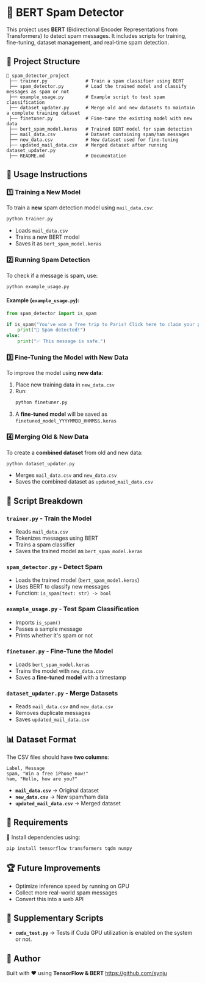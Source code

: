 # 📨 BERT Spam Detector

This project uses **BERT** (Bidirectional Encoder Representations from Transformers) to detect spam messages. 
It includes scripts for training, fine-tuning, dataset management, and real-time spam detection.

## 📂 Project Structure

```
📂 spam_detector_project
 ├── trainer.py              # Train a spam classifier using BERT
 ├── spam_detector.py        # Load the trained model and classify messages as spam or not
 ├── example_usage.py        # Example script to test spam classification
 ├── dataset_updater.py      # Merge old and new datasets to maintain a complete training dataset
 ├── finetuner.py            # Fine-tune the existing model with new data
 ├── bert_spam_model.keras   # Trained BERT model for spam detection
 ├── mail_data.csv           # Dataset containing spam/ham messages
 ├── new_data.csv            # New dataset used for fine-tuning
 ├── updated_mail_data.csv   # Merged dataset after running dataset_updater.py
 ├── README.md               # Documentation
```

## 🚀 Usage Instructions

### **1️⃣ Training a New Model**
To train a **new** spam detection model using `mail_data.csv`:
```bash
python trainer.py
```
- Loads `mail_data.csv`
- Trains a new BERT model
- Saves it as `bert_spam_model.keras`

### **2️⃣ Running Spam Detection**
To check if a message is spam, use:
```bash
python example_usage.py
```
#### **Example (`example_usage.py`):**
```python
from spam_detector import is_spam

if is_spam("You've won a free trip to Paris! Click here to claim your prize."):
    print("🚨 Spam detected!")
else:
    print("✅ This message is safe.")
```

### **3️⃣ Fine-Tuning the Model with New Data**
To improve the model using **new data**:
1. Place new training data in `new_data.csv`
2. Run:
   ```bash
   python finetuner.py
   ```
3. A **fine-tuned model** will be saved as `finetuned_model_YYYYMMDD_HHMMSS.keras`

### **4️⃣ Merging Old & New Data**
To create a **combined dataset** from old and new data:
```bash
python dataset_updater.py
```
- Merges `mail_data.csv` and `new_data.csv`
- Saves the combined dataset as `updated_mail_data.csv`

## 📝 Script Breakdown

### **`trainer.py`** - Train the Model
- Reads `mail_data.csv`
- Tokenizes messages using BERT
- Trains a spam classifier
- Saves the trained model as `bert_spam_model.keras`

### **`spam_detector.py`** - Detect Spam
- Loads the trained model (`bert_spam_model.keras`)
- Uses BERT to classify new messages
- Function: `is_spam(text: str) -> bool`

### **`example_usage.py`** - Test Spam Classification
- Imports `is_spam()`
- Passes a sample message
- Prints whether it's spam or not

### **`finetuner.py`** - Fine-Tune the Model
- Loads `bert_spam_model.keras`
- Trains the model with `new_data.csv`
- Saves a **fine-tuned model** with a timestamp

### **`dataset_updater.py`** - Merge Datasets
- Reads `mail_data.csv` and `new_data.csv`
- Removes duplicate messages
- Saves `updated_mail_data.csv`

## 📊 Dataset Format

The CSV files should have **two columns**:
```
Label, Message
spam, "Win a free iPhone now!"
ham, "Hello, how are you?"
```
- **`mail_data.csv`** → Original dataset
- **`new_data.csv`** → New spam/ham data
- **`updated_mail_data.csv`** → Merged dataset

## 🔧 Requirements

📌 Install dependencies using:
```bash
pip install tensorflow transformers tqdm numpy
```

## 🏆 Future Improvements
- Optimize inference speed by running on GPU
- Collect more real-world spam messages
- Convert this into a web API

## 🔧 Supplementary Scripts
- **`cuda_test.py`** → Tests if Cuda GPU utilization is enabled on the system or not.

## 🤖 Author
Built with ❤️ using **TensorFlow & BERT**
https://github.com/synju
